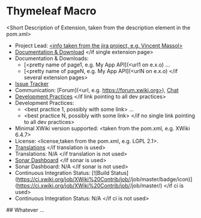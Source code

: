 # Thymeleaf Macro

<Short Description of Extension, taken from the description element in the pom.xml>

* Project Lead: [<info taken from the jira project, e.g. Vincent Massol>](<url to user profile on xwiki.org>)
  <if single extension page>
* [Documentation & Download](<url on e.x.o, e.g. https://extensions.xwiki.org/xwiki/bin/view/Extension/Flash+messages+application>)
  </if single extension page>
  <if several extension pages>
* Documentation & Downloads:
    * [<pretty name of page1, e.g. My App API](<url1 on e.x.o)
      ...
    * [<pretty name of pageN, e.g. My App API](<urlN on e.x.o)
      </if several extension pages>
* [Issue Tracker](<url on jira.xwiki.org, e.g. https://jira.xwiki.org/browse/XAFLASHM>)
* Communication: [Forum](<url, e.g. https://forum.xwiki.org></url>), [Chat](<url, e.g. https://dev.xwiki.org/xwiki/bin/view/Community/Chat>)
  <if link pointing to all dev practices>
* [Development Practices](<URL pointing to a site defining the list of practices to be followed by contributors when contributing on this project>)
  </if link pointing to all dev practices>
  <if no single link pointing to all dev practices>
* Development Practices:
    * <best practice 1, possibly with some link>
      ...
    * <best practice N, possibly with some link>
      </if no single link pointing to all dev practices>
* Minimal XWiki version supported: <taken from the pom.xml, e.g. XWiki 6.4.7>
* License: <license,taken from the pom.xml, e.g. LGPL 2.1>.
  <if translation is used>
* [Translations](<url on l10n to translations for this extension>)
  </if translation is used>
  <if translation is not used>
* Translations: N/A
  </if translation is not used>
  <if sonar is used>
* [Sonar Dashboard](<url to the project’s dashboard on sonar.xwiki.org, e.g. https://sonar.xwiki.org/dashboard/index/10464>)
  </if sonar is used>
  <if sonar is not used>
* Sonar Dashboard: N/A
  </if sonar is not used>
  <if ci is used>
* Continuous Integration Status: [![Build Status](https://ci.xwiki.org/job/XWiki%20Contrib/job/<job name on ci.xwiki.org>/job/master/badge/icon)](https://ci.xwiki.org/job/XWiki%20Contrib/job/<job name on ci.xwiki.org>/job/master/)
  </if ci is used>
  <if ci is not used>
* Continuous Integration Status: N/A
  </if ci is not used>

<optional> 
## Whatever 
...
</optional> 